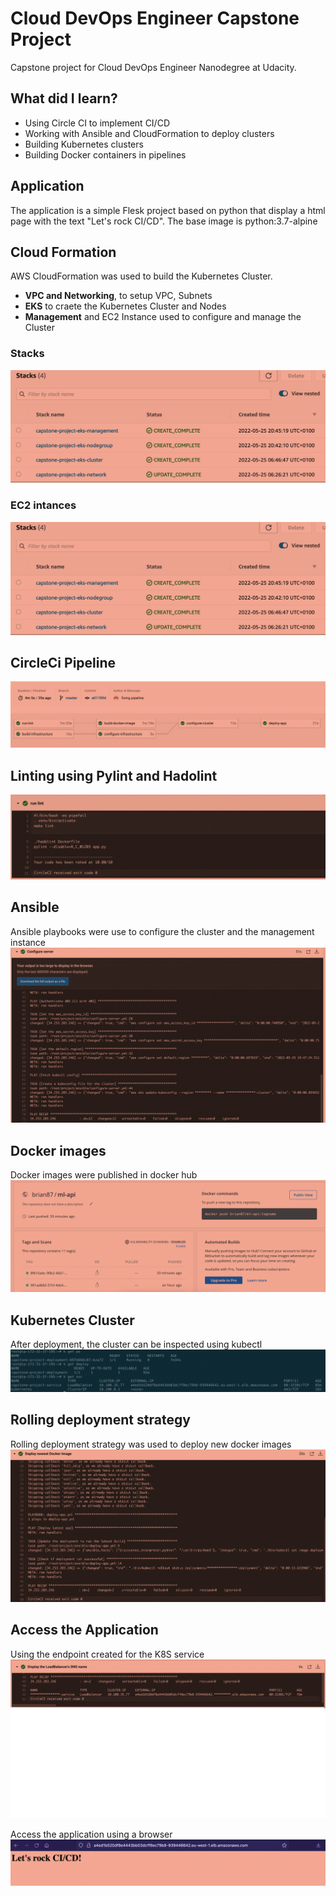 # Cloud DevOps Engineer Capstone Project

Capstone project for Cloud DevOps Engineer Nanodegree at Udacity.

## What did I learn?

- Using Circle CI to implement CI/CD
- Working with Ansible and CloudFormation to deploy clusters
- Building Kubernetes clusters
- Building Docker containers in pipelines

## Application

The application is a simple Flesk project based on python that display a html page with the text "Let's rock CI/CD". The base image is python:3.7-alpine

## Cloud Formation

AWS CloudFormation was used to build the Kubernetes Cluster.
- **VPC and Networking**, to setup VPC, Subnets
- **EKS** to craete the Kubernetes Cluster and Nodes
- **Management** and EC2 Instance used to configure and manage the Cluster 

### Stacks
![CloudFormation](./screenshots/cf.png)

### EC2 intances
![EC2 Instances](./screenshots/cf.png)

## CircleCi Pipeline
![CircleCi Pipeline](./screenshots/ci.png)

## Linting using Pylint and Hadolint
![CircleCi Pipeline](./screenshots/lint.png)

## Ansible
Ansible playbooks were use to configure the cluster and the management instance
![Ansible](./screenshots/ansi.png)

## Docker images
Docker images were published in docker hub
![DockerHub](./screenshots/dockerhub.png)

## Kubernetes Cluster
After deployment, the cluster can be inspected using kubectl
![Kubectl](./screenshots/k.png)

## Rolling deployment strategy
Rolling deployment strategy was used to deploy new docker images
![Rolling](./screenshots/rolling.png)

## Access the Application
Using the endpoint created for the K8S service
![Endpoint](./screenshots/dns.png)

Access the application using a browser
![Application](./screenshots/app.png)

